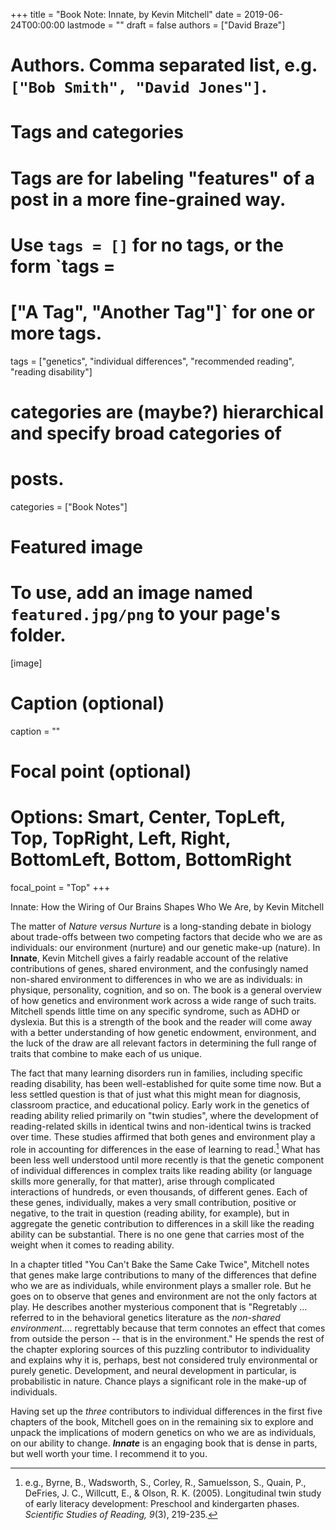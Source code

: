 +++
title = "Book Note: Innate, by Kevin Mitchell"
date = 2019-06-24T00:00:00
lastmode = ""
draft = false
authors = ["David Braze"]
# Authors. Comma separated list, e.g. `["Bob Smith", "David Jones"]`.

# Tags and categories

# Tags are for labeling "features" of a post in a more fine-grained way.
# Use `tags = []` for no tags, or the form `tags =
#  ["A Tag", "Another Tag"]` for one or more tags.

tags = ["genetics", "individual differences", "recommended reading", "reading disability"]

# categories are (maybe?) hierarchical and specify broad categories of
# posts.

categories = ["Book Notes"]

# Featured image
# To use, add an image named `featured.jpg/png` to your page's folder.
[image]
  # Caption (optional)
  caption = ""

  # Focal point (optional)
  # Options: Smart, Center, TopLeft, Top, TopRight, Left, Right, BottomLeft, Bottom, BottomRight
  focal_point = "Top"
+++

Innate: How the Wiring of Our Brains Shapes Who We Are, by Kevin
  Mitchell

The matter of *Nature versus Nurture* is a long-standing debate in biology about trade-offs between two competing factors that decide who we are as individuals: our environment (nurture) and our genetic make-up (nature). In **Innate**, Kevin Mitchell gives a fairly readable account of the relative contributions of genes, shared environment, and the confusingly named non-shared environment to differences in who we are as individuals: in physique, personality, cognition, and so on. The book is a general overview of how genetics and environment work across a wide range of such traits. Mitchell spends little time on any specific syndrome, such as ADHD or dyslexia. But this is a strength of the book and the reader will come away with a better understanding of how genetic endowment, environment, and the luck of the draw are all relevant factors in determining the full range of traits that combine to make each of us unique.

The fact that many learning disorders run in families, including specific reading disability, has been well-established for quite some time now. But a less settled question is that of just what this might mean for diagnosis, classroom practice, and educational policy. Early work in the genetics of reading ability relied primarily on "twin studies", where the development of reading-related skills in identical twins and non-identical twins is tracked over time. These studies affirmed that both genes and environment play a role in accounting for differences in the ease of learning to read.[^1] What has been less well understood until more recently is that the genetic component of individual differences in complex traits like reading ability (or language skills more generally, for that matter), arise through complicated interactions of hundreds, or even thousands, of different genes. Each of these genes, individually, makes a very small contribution, positive or negative, to the trait in question (reading ability, for example), but in aggregate the genetic contribution to differences in a skill like the reading ability can be substantial. There is no one gene that carries most of the weight when it comes to reading ability.

In a chapter titled "You Can't Bake the Same Cake Twice", Mitchell notes that genes make large contributions to many of the differences that define who we are as individuals, while environment plays a smaller role. But he goes on to observe that genes and environment are not the only factors at play. He describes another mysterious component that is "Regretably ... referred to in the behavioral genetics literature as the *non-shared environment*.... regrettably because that term connotes an effect that comes from outside the person -- that is in the environment." He spends the rest of the chapter exploring sources of this puzzling contributor to individuality and explains why it is, perhaps, best not considered truly environmental or purely genetic. Development, and neural development in particular, is probabilistic in nature. Chance plays a significant role in the make-up of individuals. 

Having set up the *three* contributors to individual differences in the first five chapters of the book, Mitchell goes on in the remaining six to explore and unpack the implications of modern genetics on who we are as individuals, on our ability to change. ***Innate*** is an engaging book that is dense in parts, but well worth your time. I recommend it to you.

[^1]: e.g., Byrne, B., Wadsworth, S., Corley, R., Samuelsson, S.,
    Quain, P., DeFries, J. C., Willcutt, E., & Olson,
    R. K. (2005). Longitudinal twin study of early literacy
    development: Preschool and kindergarten phases. *Scientific
    Studies of Reading, 9*(3), 219-235.
